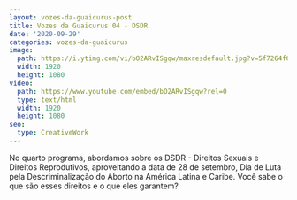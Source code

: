```yaml
---
layout: vozes-da-guaicurus-post
title: Vozes da Guaicurus 04 - DSDR
date: '2020-09-29'
categories: vozes-da-guaicurus
image:
  path: https://i.ytimg.com/vi/bO2ARvISgqw/maxresdefault.jpg?v=5f7264f6
  width: 1920
  height: 1080
video:
  path: https://www.youtube.com/embed/bO2ARvISgqw?rel=0
  type: text/html
  width: 1920
  height: 1080
seo:
  type: CreativeWork
---
```

No quarto programa, abordamos sobre os DSDR - Direitos Sexuais e Direitos Reprodutivos, aproveitando a data de 28 de setembro, Dia de Luta pela Descriminalização do Aborto na América Latina e Caribe. Você sabe o que são esses direitos e o que eles garantem?
